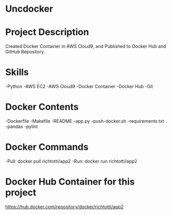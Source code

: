 # Uncdocker


# Project Description
Created Docker Container in AWS Cloud9, and Published to Docker Hub and GitHub Repository.

# Skills 
  -Python
  -AWS EC2
  -AWS Cloud9
  -Docker Container
  -Docker Hub
  -Git

# Docker Contents
  -Dockerfile
  -Makefile
  -README
  -app.py
  -push-docker.sh
  -requirements.txt
  -pandas
  -pylint

# Docker Commands
  -Pull: docker pull richtotti/app2
  -Run: docker run richtotti/app2

# Docker Hub Container for this project
  https://hub.docker.com/repository/docker/richtotti/app2
